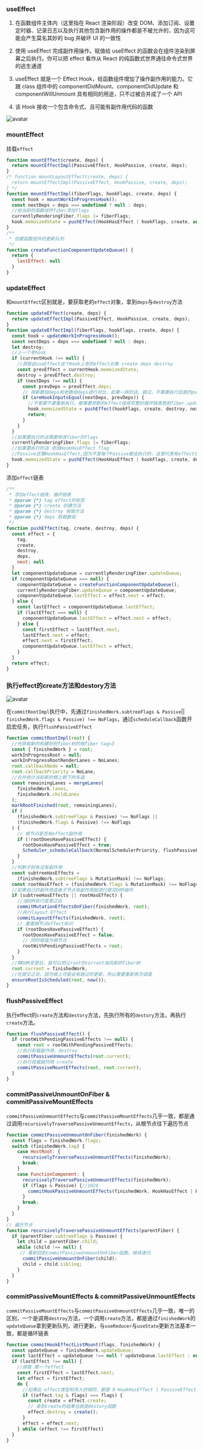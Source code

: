 <!--
 * @Author: changcheng
 * @LastEditTime: 2023-10-05 21:12:17
-->
### useEffect

1. 在函数组件主体内（这里指在 React 渲染阶段）改变 DOM、添加订阅、设置定时器、记录日志以及执行其他包含副作用的操作都是不被允许的，因为这可能会产生莫名其妙的 bug 并破坏 UI 的一致性

2. 使用 useEffect 完成副作用操作。赋值给 useEffect 的函数会在组件渲染到屏幕之后执行。你可以把 effect 看作从 React 的纯函数式世界通往命令式世界的逃生通道

3. useEffect 就是一个 Effect Hook，给函数组件增加了操作副作用的能力。它跟 class 组件中的 componentDidMount、componentDidUpdate 和 componentWillUnmount 具有相同的用途，只不过被合并成了一个 API

4. 该 Hook 接收一个包含命令式、且可能有副作用代码的函数

![avatar](../img/useLayoutEffect_1666851036689.jpeg)

### mountEffect

挂载`effect`

```javaScript
function mountEffect(create, deps) {
  return mountEffectImpl(PassiveEffect, HookPassive, create, deps);
}
/* function mountLayoutEffect(create, deps) {
  return mountEffectImpl(PassiveEffect, HookPassive, create, deps);
} */
function mountEffectImpl(fiberFlags, hookFlags, create, deps) {
  const hook = mountWorkInProgressHook();
  const nextDeps = deps === undefined ? null : deps;
  //给当前的函数组件fiber添加flags
  currentlyRenderingFiber.flags |= fiberFlags;
  hook.memoizedState = pushEffect(HookHasEffect | hookFlags, create, undefined, nextDeps);
}
/**
 * 创建函数组件的更新队列
 */
function createFunctionComponentUpdateQueue() {
  return {
    lastEffect: null
  }
}
```

### updateEffect

和`mountEffect`区别就是，要获取老的`effect`对象，拿到`deps`与`destroy`方法

```javaScript
function updateEffect(create, deps) {
  return updateEffectImpl(PassiveEffect, HookPassive, create, deps);
}
function updateEffectImpl(fiberFlags, hookFlags, create, deps) {
  const hook = updateWorkInProgressHook();
  const nextDeps = deps === undefined ? null : deps;
  let destroy;
  //上一个老hook
  if (currentHook !== null) {
    //获取此useEffect这个Hook上老的effect对象 create deps destroy
    const prevEffect = currentHook.memoizedState;
    destroy = prevEffect.destroy;
    if (nextDeps !== null) {
      const prevDeps = prevEffect.deps;
      // 用新数组deps和老数组deps进行对比，如果一样的话，跳过，不需要执行后面的pushEffect逻辑
      if (areHookInputsEqual(nextDeps, prevDeps)) {
        //不管要不要重新执行，都需要把新的effect组成完整的循环链表放到fiber.updateQueue中，这里传入hookFlags可以在后面commitHookEffectListMount跳过执行effect函数
        hook.memoizedState = pushEffect(hookFlags, create, destroy, nextDeps);
        return;
      }
    }
  }
  //如果要执行的话需要修改fiber的flags
  currentlyRenderingFiber.flags |= fiberFlags;
  //如果要执行的话 添加HookHasEffect flag
  //Passive还需HookHasEffect,因为不是每个Passive都会执行的，这里代表有effect执行
  hook.memoizedState = pushEffect(HookHasEffect | hookFlags, create, destroy, nextDeps);
}
```
添加`effect`链表

```javaScript
/**
 * 添加effect链表，循环链表
 * @param {*} tag effect的标签
 * @param {*} create 创建方法
 * @param {*} destroy 销毁方法
 * @param {*} deps 依赖数组
 */
function pushEffect(tag, create, destroy, deps) {
  const effect = {
    tag,
    create,
    destroy,
    deps,
    next: null
  }
  let componentUpdateQueue = currentlyRenderingFiber.updateQueue;
  if (componentUpdateQueue === null) {
    componentUpdateQueue = createFunctionComponentUpdateQueue();
    currentlyRenderingFiber.updateQueue = componentUpdateQueue;
    componentUpdateQueue.lastEffect = effect.next = effect;
  } else {
    const lastEffect = componentUpdateQueue.lastEffect;
    if (lastEffect === null) {
      componentUpdateQueue.lastEffect = effect.next = effect;
    } else {
      const firstEffect = lastEffect.next;
      lastEffect.next = effect;
      effect.next = firstEffect;
      componentUpdateQueue.lastEffect = effect;
    }
  }
  return effect;
}
```

### 执行effect的create方法和destory方法

![avatar](../img/flushPassiveEffects_1666783551920.jpeg)

在`commitRootImpl`执行中，先通过`finishedWork.subtreeFlags & Passive`|| `finishedWork.flags & Passive) !== NoFlags`，通过`scheduleCallback`函数开启宏任务，执行`flushPassiveEffect`

```javaScript
function commitRootImpl(root) {
  //先获取新的构建好的fiber树的根fiber tag=3
  const { finishedWork } = root;
  workInProgressRoot = null;
  workInProgressRootRenderLanes = NoLanes;
  root.callbackNode = null;
  root.callbackPriority = NoLane;
  //合并统计当前新的根上剩下的车道
  const remainingLanes = mergeLanes(
    finishedWork.lanes,
    finishedWork.childLanes
  );
  markRootFinished(root, remainingLanes);
  if (
    (finishedWork.subtreeFlags & Passive) !== NoFlags ||
    (finishedWork.flags & Passive) !== NoFlags
  ) {
    // 根节点是否有effect副作用
    if (!rootDoesHavePassiveEffect) {
      rootDoesHavePassiveEffect = true;
      Scheduler_scheduleCallback(NormalSchedulerPriority, flushPassiveEffect);
    }
  }
  //判断子树有没有副作用
  const subtreeHasEffects =
    (finishedWork.subtreeFlags & MutationMask) !== NoFlags;
  const rootHasEffect = (finishedWork.flags & MutationMask) !== NoFlags;
  //如果自己的副作用或者子节点有副作用就进行提交DOM操作
  if (subtreeHasEffects || rootHasEffect) {
    //当DOM执行变更之后
    commitMutationEffectsOnFiber(finishedWork, root);
    //执行layout Effect
    commitLayoutEffects(finishedWork, root);
    // 重置根节点effect标识
    if (rootDoesHavePassiveEffect) {
      rootDoesHavePassiveEffect = false;
      // 同时赋值为根节点
      rootWithPendingPassiveEffects = root;
    }
  }
  //等DOM变更后，就可以把让root的current指向新的fiber树
  root.current = finishedWork;
  //在提交之后，因为根上可能会有跳过的更新，所以需要重新再次调度
  ensureRootIsScheduled(root, now());
}
```

### flushPassiveEffect

执行effect的`create`方法和`destory`方法，先执行所有的`destory`方法，再执行`create`方法。

```javaScript
function flushPassiveEffect() {
  if (rootWithPendingPassiveEffects !== null) {
    const root = rootWithPendingPassiveEffects;
    //执行卸载副作用，destroy
    commitPassiveUnmountEffects(root.current);
    //执行挂载副作用 create
    commitPassiveMountEffects(root, root.current);
  }
}
```

### commitPassiveUnmountOnFiber & commitPassiveMountEffects

`commitPassiveUnmountEffects`与`commitPassiveMountEffects`几乎一致，都是通过调用`recursivelyTraversePassiveUnmountEffects`，从根节点往下遍历节点

```javaScript
function commitPassiveUnmountOnFiber(finishedWork) {
  const flags = finishedWork.flags;
  switch (finishedWork.tag) {
    case HostRoot: {
      recursivelyTraversePassiveUnmountEffects(finishedWork);
      break;
    }
    case FunctionComponent: {
      recursivelyTraversePassiveUnmountEffects(finishedWork);
      if (flags & Passive) {//1024
        commitHookPassiveUnmountEffects(finishedWork, HookHasEffect | HookPassive);
      }
      break;
    }
  }
}
// 遍历节点
function recursivelyTraversePassiveUnmountEffects(parentFiber) {
  if (parentFiber.subtreeFlags & Passive) {
    let child = parentFiber.child;
    while (child !== null) {
     // 重新回到commitPassiveUnmountOnFiber函数，继续递归
      commitPassiveUnmountOnFiber(child);
      child = child.sibling;
    }
  }
}
```

### commitPassiveMountEffects & commitPassiveUnmountEffects

`commitPassiveMountEffects`与`commitPassiveUnmountEffects`几乎一致，唯一的区别，一个是调用`destroy`方法，一个调用`create`方法，都是通过`finishedWork`的`updateQueue`拿到更新队列，进行更新，与`useReducer`与`useState`更新方法基本一致，都是循环链表

```javaScript
function commitHookEffectListMount(flags, finishedWork) {
  const updateQueue = finishedWork.updateQueue;
  const lastEffect = updateQueue !== null ? updateQueue.lastEffect : null;
  if (lastEffect !== null) {
    //获取 第一个effect
    const firstEffect = lastEffect.next;
    let effect = firstEffect;
    do {
      //如果此 effect类型和传入的相同，都是 9 HookHasEffect | PassiveEffect
      if ((effect.tag & flags) === flags) {
        const create = effect.create;
        // 拿到create的结果也就是destory函数    
        effect.destroy = create();
      }
      effect = effect.next;
    } while (effect !== firstEffect)
  }
}
```